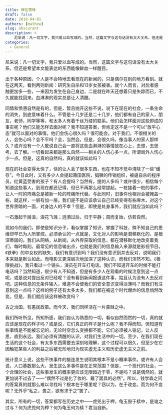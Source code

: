 ```yaml
---
title: 罪在蒙昧
draft: false
date: 2018-04-01
authors: [mathew]
slug: obscurant
description: >
    尼采说：凡一切文字，我只爱以血写成的。当然，这篇文字与这句话没有太大关系，但还是希望本文能表达的东西能像鲜血一样醒目。
categories:
  - General
---
```



尼采说：凡一切文字，我只爱以血写成的。当然，这篇文字与这句话没有太大关系，但还是希望本文能表达的东西能像鲜血一样醒目。

<!-- more -->

出于各种原因，个人是不会特地去看现在的新闻的，只是偶尔在别的地方看到。就在这两天，看到两则新闻：研究生自杀和13岁女孩被害。就个人而言，对后者感触更加多一些，一来因为发生在自己身边，二是就在昨天还想着只是失踪而已，不久就能找回来。血淋淋的现实总是让人清醒。

同情和愤懑自然是有的，但是，暂且抛开这些不说，说下在现在的社会，一条生命的消失，到底意味着什么。不管是十几岁还是二十几岁，他们都有自己的家人，朋友，老师，同学等等，和太多人有着千丝万缕的联系。他们会怎样面对这些即成的事实呢？他们又能怎样去面对呢？我不知道答案，但肯定这不是一个可以“放平心态”就可以面对的事情。他们会伤心很久吗？很可能会。对于我们，不很相关的人，会伤心吗？会不平吗？会，当然会。但是，会很久吗，像当事人的家人那样久？或许没有一个人敢说自己会一直将这些血淋淋的事情放在心上，去想，去思考，去了解。一切看起来都是那么自然——相关的人伤心多一点，所谓局外人伤心少一点。但是，这真的自然吗，真的就该如此吗？

现在的社会变得太快了，快的让人丢了很多东西，也在不知不觉中清除了一些“缓存”。今日此时，又有多少人会提起莆田医院，猖獗的传销组织，被逼自杀的程序员，红黄蓝受害的孩子？有人会提吗？当然有。提的人多吗？或许很少。相信每个知道这些事人，到现在都还记得，但已不再那么经常提起。一桩接着一桩的事件，让人一时的阵痛总是被新一轮的阵痛所代替。与此同时，旧事件也相对会被掩盖一些，就这样，一层有加一层。我们是不是应该承认自己已经变得有些麻木，对这个世界黑暗的一面，对身边人的不幸？但是，即使是处身事外，我们就应当如此吗？


一石激起千层浪，浪花飞溅；涟漪过后，归于平静；周而复始，仿若自然。


现如今的我们，即使是知识分子，看似掌握了知识，掌握了科技，殊不知自己的思维却早已为人所掌控。必须承认的一点就是，文化对人的影响是潜移默化的，是根深蒂固的。我们从网络，从新闻，从外界获取的信息，都在潜移默化地改变着我们，每时每刻。最常见的信息输出点，也就是我们的信息输入来源就是影视节目。《铁拳》的中女权的缺失，我们有意识到吗？我们没有意识到并去反对，说明我们本来就是默认如此。而电影又更深层次地加深了这种认识，而我们浑然不知。《极限挑战》，我只看过一个镜头，演员在开车打电话。我们不知道开车的时候不能打电话吗？当然知道，很少有人不知道，但是有多少人在观看的时候注意到这一点呢，或是说对提出反对已经呢？没有看到新闻报道这件事，姑且认为没有人去反对吧。这种信息的无条件输入，难道不会使我们的安全意识变得淡薄吗？而我们有注意到这一点吗？这样的例子还有太多太多，我们都在被这个时代爆炸的信息悄然改变。但是，我们就应该这样被改变吗？

古之治国，有愚民政策。而今天，我们同样活在一片蒙昧之中。


我们所听所见，所知所感，我们自认为熟悉的一切，看似自然而然的一切，真的就应该是现在的样子吗？或是说，它们真正的样子是什么呢？我不得而知。但知道有些事情是不能被忘记的，无论时空怎么变换都不能，它们必须被人铭记，让人反思，直到永远。我们必须有清醒的认识，对我们生活中的一切。至少，在我们现在生活的这个社会，有太多东西需要去深刻地理解，这个过程可以很久，但至少在它因触犯某些人的利益之后被无形地归为现实虚无主义和历史虚无主义之前。

统计意义上说，这些不快事件的接连发生说明其根本不是小概率事件。或许有人会说，人口基数那么大，发生这么多事件是在正常范围？但是，一个现代的社会，一个合理的社会，这些事发生的概率更应该无限趋近于零，不是吗？说是偶然的，就更加说不过去了——“偶然不过是化了妆的、戴了面具的必然”。所以，钱学森之问的答案真的就那么难以寻找吗？根本在于哪里呢？窃以为，在于改变。而为何不变呢？无外乎“私之，畏之，欲有求于之”罢了。

其实，所有的一切，答案都写在历史之中——虎兕出于柙，龟玉毁于椟中，是谁之过与？何为虎兕何为柙？何为龟玉何为椟？君当自断。

